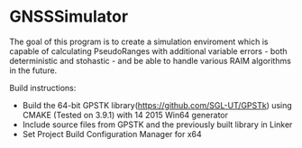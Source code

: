 # GNSSSimulator



The goal of this program is to create a simulation enviroment which is capable of calculating PseudoRanges with additional variable errors - both deterministic and stohastic - and be able to handle various RAIM algorithms in the future.

Build instructions:

  - Build the 64-bit GPSTK library(https://github.com/SGL-UT/GPSTk) using CMAKE (Tested on 3.9.1) with 14 2015 Win64 generator
  - Include source files from GPSTK and the previously built library in Linker
  - Set Project Build Configuration Manager for x64
